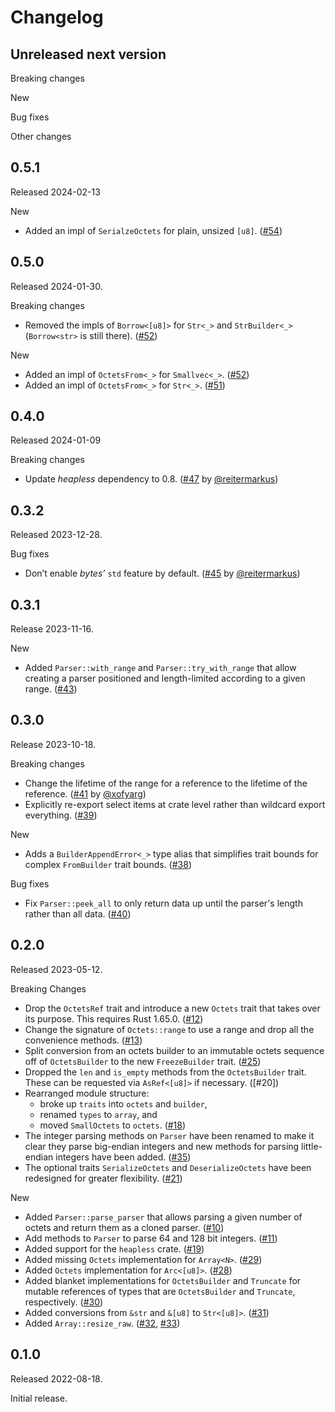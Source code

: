 # Changelog

## Unreleased next version

Breaking changes

New

Bug fixes

Other changes


## 0.5.1

Released 2024-02-13

New

* Added an impl of `SerialzeOctets` for plain, unsized `[u8]`. ([#54])

[#54]: https://github.com/NLnetLabs/octseq/pull/54


## 0.5.0

Released 2024-01-30.

Breaking changes

* Removed the impls of `Borrow<[u8]>` for `Str<_>` and `StrBuilder<_>`
  (`Borrow<str>` is still there). ([#52])

New

* Added an impl of `OctetsFrom<_>` for `Smallvec<_>`. ([#52])
* Added an impl of `OctetsFrom<_>` for `Str<_>`. ([#51])

[#51]: https://github.com/NLnetLabs/octseq/pull/51
[#52]: https://github.com/NLnetLabs/octseq/pull/52


## 0.4.0

Released 2024-01-09

Breaking changes

* Update _heapless_ dependency to 0.8. ([#47] by
  [@reitermarkus])

[#47]: https://github.com/NLnetLabs/octseq/pull/47
[@reitermarkus]: https://github.com/reitermarkus


## 0.3.2

Released 2023-12-28.

Bug fixes

* Don’t enable _bytes’_ `std` feature by default. ([#45] by
  [@reitermarkus])

[#45]: https://github.com/NLnetLabs/octseq/pull/45
[@reitermarkus]: https://github.com/reitermarkus


## 0.3.1

Release 2023-11-16.

New

* Added `Parser::with_range` and `Parser::try_with_range` that allow
  creating a parser positioned and length-limited according to a given
  range. ([#43])

[#43]: https://github.com/NLnetLabs/octseq/pull/43


## 0.3.0

Release 2023-10-18.

Breaking changes

* Change the lifetime of the range for a reference to the lifetime of the
  reference. ([#41] by [@xofyarg])
* Explicitly re-export select items at crate level rather than wildcard
  export everything. ([#39])

New

* Adds a `BuilderAppendError<_>` type alias that simplifies trait bounds
  for complex `FromBuilder` trait bounds. ([#38])

Bug fixes

* Fix `Parser::peek_all` to only return data up until the parser's
  length rather than all data. ([#40])

[#38]: https://github.com/NLnetLabs/octseq/pull/38
[#39]: https://github.com/NLnetLabs/octseq/pull/39
[#40]: https://github.com/NLnetLabs/octseq/pull/40
[#41]: https://github.com/NLnetLabs/octseq/pull/41
[@xofyarg]: https://github.com/xofyarg


## 0.2.0

Released 2023-05-12.

Breaking Changes

* Drop the `OctetsRef` trait and introduce a new `Octets` trait that takes
  over its purpose. This requires Rust 1.65.0. ([#12])
* Change the signature of `Octets::range` to use a range and drop all the
  convenience methods. ([#13])
* Split conversion from an octets builder to an immutable octets sequence
  off of `OctetsBuilder` to the new `FreezeBuilder` trait. ([#25])
* Dropped the `len` and `is_empty` methods from the `OctetsBuilder` trait.
  These can be requested via `AsRef<[u8]>` if necessary. ([#20])
* Rearranged module structure:
  * broke up `traits` into `octets` and `builder`,
  * renamed `types` to `array`, and
  * moved `SmallOctets` to `octets`. ([#18])
* The integer parsing methods on `Parser` have been renamed to make it
  clear they parse big-endian integers and new methods for parsing
  little-endian integers have been added. ([#35])
* The optional traits `SerializeOctets` and `DeserializeOctets` have been
  redesigned for greater flexibility. ([#21])

New

* Added `Parser::parse_parser` that allows parsing a given number of octets
  and return them as a cloned parser. ([#10])
* Add methods to `Parser` to parse 64 and 128 bit integers. ([#11])
* Added support for the `heapless` crate. ([#19])
* Added missing `Octets` implementation for `Array<N>`. ([#29])
* Added `Octets` implementation for `Arc<[u8]>`. ([#28])
* Added blanket implementations for `OctetsBuilder` and `Truncate` for
  mutable references of types that are `OctetsBuilder` and `Truncate`,
  respectively. ([#30])
* Added conversions from `&str` and `&[u8]` to `Str<[u8]>`. ([#31])
* Added `Array::resize_raw`. ([#32], [#33])

[#10]: https://github.com/NLnetLabs/octseq/pull/10
[#11]: https://github.com/NLnetLabs/octseq/pull/11
[#12]: https://github.com/NLnetLabs/octseq/pull/12
[#13]: https://github.com/NLnetLabs/octseq/pull/13
[#18]: https://github.com/NLnetLabs/octseq/pull/18
[#19]: https://github.com/NLnetLabs/octseq/pull/19
[#21]: https://github.com/NLnetLabs/octseq/pull/21
[#25]: https://github.com/NLnetLabs/octseq/pull/25
[#28]: https://github.com/NLnetLabs/octseq/pull/28
[#29]: https://github.com/NLnetLabs/octseq/pull/29
[#30]: https://github.com/NLnetLabs/octseq/pull/30
[#31]: https://github.com/NLnetLabs/octseq/pull/31
[#32]: https://github.com/NLnetLabs/octseq/pull/32
[#33]: https://github.com/NLnetLabs/octseq/pull/33
[#35]: https://github.com/NLnetLabs/octseq/pull/35


## 0.1.0

Released 2022-08-18.

Initial release.

